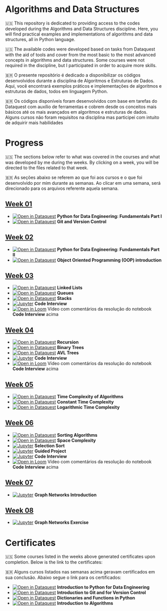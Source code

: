 # Algorithms and Data Structures

🇺🇸 This repository is dedicated to providing access to the codes developed during the Algorithms and Data Structures discipline. Here, you will find practical examples and implementations of algorithms and data structures, all in Python language.

🇺🇸 The available codes were developed based on tasks from <a src="https://www.dataquest.io/">Dataquest</a> with the aid of tools and cover from the most basic to the most advanced concepts in algorithms and data structures. Some courses were not required in the discipline, but I participated in order to acquire more skills.

🇧🇷 O presente repositório é dedicado a disponibilizar os códigos desenvolvidos durante a disciplina de Algoritmos e Estruturas de Dados. Aqui, você encontrará exemplos práticos e implementações de algoritmos e estruturas de dados, todos em linguagem Python.

🇧🇷 Os códigos disponíveis foram desenvolvidos com base em tarefas do <a src="https://www.dataquest.io/">Dataquest</a> com auxílio de ferramentas e cobrem desde os conceitos mais básicos até os mais avançados em algoritmos e estruturas de dados. Alguns cursos não foram requisitos na disciplina mas participei com intuito de adquirir mais habilidades


# Progress

🇺🇸 The sections below refer to what was covered in the courses and what was developed by me during the weeks. By clicking on a week, you will be directed to the files related to that week.

🇧🇷 As seções abaixo se referem ao que foi aos cursos e o que foi desenvolvido por mim durante as semanas. Ao clicar em uma semana, será direcionado para os arquivos referente aquela semana.

## [Week 01](./week_1/)
- [![Open in Dataquest](https://img.shields.io/badge/link-dataquest-green)](https://www.dataquest.io/course/python-fundamentals-de/) **Python for Data Engineering: Fundamentals Part I**
- [![Open in Dataquest](https://img.shields.io/badge/link-dataquest-green)](https://www.dataquest.io/course/git-and-vcs/) **Git and Version Control**

## [Week 02](./week_2/)
- [![Open in Dataquest](https://img.shields.io/badge/link-dataquest-green)](https://www.dataquest.io/course/python-fundamentals-de-2/) **Python for Data Engineering: Fundamentals Part II**
- [![Open in Dataquest](https://img.shields.io/badge/link-dataquest-green)](https://app.dataquest.io/c/78/m/435/object-oriented-python/) **Object Oriented Programming (OOP) introduction**

## [Week 03](./week_3/)
- [![Open in Dataquest](https://img.shields.io/badge/link-dataquest-green)](https://app.dataquest.io/c/108/m/560/linked-lists) **Linked Lists**
- [![Open in Dataquest](https://img.shields.io/badge/link-dataquest-green)](https://app.dataquest.io/c/108/m/561/queues) **Queues**
- [![Open in Dataquest](https://img.shields.io/badge/link-dataquest-green)](https://app.dataquest.io/c/108/m/562/stacks) **Stacks**
- [![Jupyter](https://img.shields.io/badge/-Notebook-191A1B?style=flat-square&logo=jupyter)](./week_3/Code_Interview_Linked_Queue_Stacks.ipynb) **Code Interview**
- [![Open in Loom](https://img.shields.io/badge/-Video-83DA77?style=flat-square&logo=loom)](https://www.loom.com/share/dfc6e72790b54bd99a8ca25a9e62cd72) Vídeo com comentários da resolução do notebook **Code Interview** acima

## [Week 04](./week_4/)
- [![Open in Dataquest](https://img.shields.io/badge/link-dataquest-green)](https://app.dataquest.io/c/109/m/578/overview-of-recursion/) **Recursion**
- [![Open in Dataquest](https://img.shields.io/badge/link-dataquest-green)](https://app.dataquest.io/c/109/m/579/introduction-to-binary-trees/) **Binary Trees**
- [![Open in Dataquest](https://img.shields.io/badge/link-dataquest-green)](https://app.dataquest.io/c/109/m/580/working-with-binary-search-trees/) **AVL Trees**
- [![Jupyter](https://img.shields.io/badge/-Notebook-191A1B?style=flat-square&logo=jupyter)](./week_4/Code_Interview_recursion.ipynb) **Code Interview**
- [![Open in Loom](https://img.shields.io/badge/-Video-83DA77?style=flat-square&logo=loom)](https://www.loom.com/share/78888e45f9a3451aad8f9827bb7756a6) Vídeo com comentários da resolução do notebook **Code Interview** acima

## [Week 05](./week_5/)
- [![Open in Dataquest](https://img.shields.io/badge/link-dataquest-green)](https://app.dataquest.io/c/86/m/476/time-complexity-of-algorithms/) **Time Complexity of Algorithms**
- [![Open in Dataquest](https://img.shields.io/badge/link-dataquest-green)](https://app.dataquest.io/c/86/m/477/constant-time-complexity/) **Constant Time Complexity**
- [![Open in Dataquest](https://img.shields.io/badge/link-dataquest-green)](https://app.dataquest.io/c/86/m/478/logarithmic-time-complexity/) **Logarithmic Time Complexity**

## [Week 06](./week_6/)
- [![Open in Dataquest](https://img.shields.io/badge/link-dataquest-green)](https://app.dataquest.io/c/86/m/479/sorting-algorithms/) **Sorting Algorithms**
- [![Open in Dataquest](https://img.shields.io/badge/link-dataquest-green)](https://app.dataquest.io/c/86/m/480/space-complexity/) **Space Complexity**
- [![Jupyter](https://img.shields.io/badge/-Notebook-191A1B?style=flat-square&logo=jupyter)](./week_3/selection_sort.ipynb) **Selection Sort**
- [![Jupyter](https://img.shields.io/badge/-Notebook-191A1B?style=flat-square&logo=jupyter)](./week_3/fast_queries_on_csv.ipynb) **Guided Project**
- [![Jupyter](https://img.shields.io/badge/-Notebook-191A1B?style=flat-square&logo=jupyter)](./week_3/Code_Interview_bst.ipynb) **Code Interview**
- [![Open in Loom](https://img.shields.io/badge/-Video-83DA77?style=flat-square&logo=loom)](https://www.loom.com/share/50c5f14478514aef978a68cc9f42a25b) Vídeo com comentários da resolução do notebook **Code Interview** acima

## [Week 07](./week_7/)
- [![Jupyter](https://img.shields.io/badge/-Notebook-191A1B?style=flat-square&logo=jupyter)](./week_7/Network_Elements.ipynb) **Graph Networks Introduction**

## [Week 08](./week_8/)
- [![Jupyter](https://img.shields.io/badge/-Notebook-191A1B?style=flat-square&logo=jupyter)](./week_8/exercise.ipynb) **Graph Networks Exercise**


# Certificates

🇺🇸 Some courses listed in the weeks above generated certificates upon completion. Below is the link to the certificates:

🇧🇷 Alguns cursos listados nas semanas acima geravam certificados em sua conclusão. Abaixo segue o link para os certificados:

- [![Open in Dataquest](https://img.shields.io/badge/link-dataquest-green)](https://app.dataquest.io/view_cert/DKKUYM7S2MXX67SIYOK3) **Introduction to Python for Data Engineering**
- [![Open in Dataquest](https://img.shields.io/badge/link-dataquest-green)](https://app.dataquest.io/view_cert/F46GBQRZZM4S12JB4ET3) **Introduction to Git and for Version Control**
- [![Open in Dataquest](https://img.shields.io/badge/link-dataquest-green)](https://app.dataquest.io/view_cert/CC19PNMH16L74D290DD0) **Dictionaries and Functions in Python**
- [![Open in Dataquest](https://img.shields.io/badge/link-dataquest-green)](https://app.dataquest.io/view_cert/R7G1WEBYNUMIHD3GK51Y) **Introduction to Algorithms**
